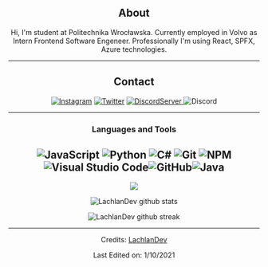 <div align="center">
  
## About
  Hi, I'm student at Politechnika Wrocławska. Currently employed in Volvo as Intern Frontend Software Engeneer.
  Professionally I'm using React, SPFX, Azure technologies.

-------------------

## Contact
<a href="https://www.instagram.com/LachlanDev/">![Instagram](https://img.shields.io/badge/LachlanDev-%23E4405F.svg?style=for-the-badge&logo=Instagram&logoColor=white)</a> <a href="https://twitter.com/LachlanDev">![Twitter](https://img.shields.io/badge/LachlanDev-%231DA1F2.svg?style=for-the-badge&logo=Twitter&logoColor=white)</a> <a href="https://discord.com/invite/w7B5nKB">![DiscordServer](https://img.shields.io/discord/587842272167723028?label=Discord%20Server&logo=Discord&colorB=5865F2&style=for-the-badge&logoColor=white)
</a> ![Discord](https://img.shields.io/badge/LachlanDev%238014-%237289DA.svg?style=for-the-badge&logo=discord&logoColor=white)

-------------------

### Languages and Tools  
![JavaScript](https://img.shields.io/badge/javascript-%23323330.svg?style=for-the-badge&logo=javascript&logoColor=%23F7DF1E) ![Python](https://img.shields.io/badge/python-%2314354C.svg?style=for-the-badge&logo=python&logoColor=white) ![C#](https://img.shields.io/badge/c%23-%23239120.svg?style=for-the-badge&logo=c-sharp&logoColor=white) ![Git](https://img.shields.io/badge/git-%23F05033.svg?style=for-the-badge&logo=git&logoColor=white) ![NPM](https://img.shields.io/badge/NPM-%23000000.svg?style=for-the-badge&logo=npm&logoColor=white) ![Visual Studio Code](https://img.shields.io/badge/VisualStudioCode-0078d7.svg?style=for-the-badge&logo=visual-studio-code&logoColor=white)![GitHub](https://img.shields.io/badge/github-%23121011.svg?style=for-the-badge&logo=github&logoColor=white)![Java](https://img.shields.io/badge/Java-ED8B00?style=for-the-badge&logo=java&logoColor=white)  
-------------------
  
<p aligh="left"><a href="https://github.com/Krupahombre">
  <img align="center" src="https://github-readme-stats.vercel.app/api/top-langs/?username=Krupahombre&title_color=ffffff&text_color=c9cacc&icon_color=2bbc8a&bg_color=1d1f21" />
</a>
  
![LachlanDev github stats](https://github-readme-stats.vercel.app/api?username=LachlanDev&show_icons=true&theme=radical&count_private=true&include_all_commits=true)

![LachlanDev github streak](https://github-readme-streak-stats.herokuapp.com/?user=LachlanDev&theme=radical&include_all_commits=true&count_private=true)

 <div>

-----
Credits: [LachlanDev](https://github.com/LachlanDev)

Last Edited on: 1/10/2021
